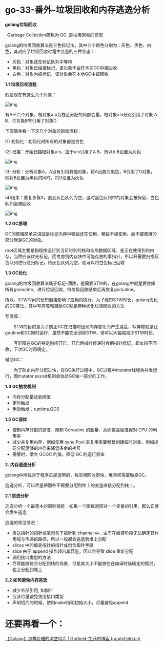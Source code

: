 # go-33-番外-垃圾回收和内存逃逸分析

**golang垃圾回收**

 Garbage Collection简称为 GC ,是垃圾回收的意思

golang的垃圾回收算法是三色标记法，其中三个颜色分别为：灰色、黑色、白色，其对应了垃圾回收过程中变量的三种状态：

- 灰色：对象还在标记队列中等待
- 黑色：对象已经被标记，该对象不会在本次GC中被回收
- 白色：对象为被标记，该对象会在本地GC中被回收

 

**1.1 垃圾回收流程**

假设现在有这么几个对象：

 

![img](https://img2022.cnblogs.com/blog/2794988/202203/2794988-20220321132510117-1966019488.png)

有A-F六个对象，根对象a b为栈区分配的局部变量，根对象a b分别引用了对象 A B，而对象B有引用了对象D

下面简单看一下这几个对象的回收流程：

(1) 初始化：初始化时所有的对象都是白色

(2) 扫描：开始扫描根对象a b，由于a b引用了A B，所以A B设置为灰色

![img](https://img2022.cnblogs.com/blog/2794988/202203/2794988-20220321132956337-1897420331.png)

 

(3) 分析：分析对象A，A没有引用其他对象，将A设置为黑色，B引用了D对象，则将B设置为黑色的同时，将D设置为灰色

![img](https://img2022.cnblogs.com/blog/2794988/202203/2794988-20220321133229033-544140605.png)

 

(4)结束：重复步骤3，直到灰色队列为空，这时黑色队列中的对象会被保留，白色队列会被回收

![img](https://img2022.cnblogs.com/blog/2794988/202203/2794988-20220321133351231-1649971669.png)

 

 

**1.2 GC原理**

GC的原理简单来讲就是标记内存中哪些还在使用，哪些不被使用，而不被使用的部分就是GC的对象。

root区域主要是指程序运行到当前时刻的栈和全局数据区域，是正在使用到的内存，当然应该优先标记，而考虑到内存块中可能存放的事指针，所以开需要扫描灰色队列进行递归标记，待灰色队列为空，就可以将白色标记回收

 

**1.3 GC优化**

golang的垃圾回收算法属于标记-清除，是需要STW的，在golang中就是要停掉所有goroutine，进行垃圾回收，待垃圾回收结束后再恢复goroutine。

所以，STW时间的长短直接影响了应用的执行，为了缩短STW时长，golang优化的GC算法，其中写屏障和辅助GC就是两种优化垃圾回收的方法

写屏障：

　　STW的目的是为了防止GC在扫描时出现内存变化而产生混乱，写屏障就是让goutine和GC同时运行，虽然不能完全消除STW，但可以大幅端减少STW时长。

　　写屏障在GC的特定时间开启，开启后指针传递时会把指针标记，即本轮不回收，下次GC时再确定。

辅助GC：

　　为了防止内存分配过快，在GC执行过程中，GC过程中mutator线程会并发运行，而mutator assisit机制会协助GC做一部分的工作。

 

**1.4 GC触发机制**

- 内存分配量达到阈值
- 定时触发
- 手动触发：runtime.GC()

 

**1.5 GC调优**

- 控制内存分配的速度，限制 Goroutine 的数量，从而提高赋值器对 CPU 的利用率
- 减少并复用内存，例如使用 sync.Pool 来复用需要频繁创建临时对象，例如提前分配足够的内存来降低多余的拷贝
- 需要时，增大 GOGC 的值，降低 GC 的运行频率

 

**2. 内存逃逸分析**

golang中堆栈对于程序员是透明的，栈空间回收更快，堆空间需要触发GC。

逃逸分析，可以尽量把那些不需要分配到堆上的变量直接分配到栈上。

 

**2.1 逃逸分析**

逃逸分析一个最基本的原则就是：如果一个函数返回对一个变量的引用，那么它就会发生逃逸

逃逸的常见情况：

- 发送指针的指针或值包含了指针到 channel 中，由于在编译阶段无法确定其作用域与传递的路径，所以一般都会逃逸到堆上分配
- slices 中的值是指针的指针或包含指针字段
- slice 由于 append 操作超出其容量，因此会导致 slice 重新分配
- 调用接口类型的方法
- 尽管能够符合分配到栈的场景，但是其大小不能够在在编译时候确定的情况，也会分配到堆上

 

**2.2 如何避免内存逃逸**

- 减少外部引用, 如指针
- 应该尽量避免使用接口类型
- 声明切片的时候，使用make指明初始大小，尽量避免append



# 还要再看一个：

[【Golang】怎样优雅的清空切片 | Garfield-加菲的博客 (randyfield.cn)](http://www.randyfield.cn/post/2021-07-20-go-how-to-clear-slice/)